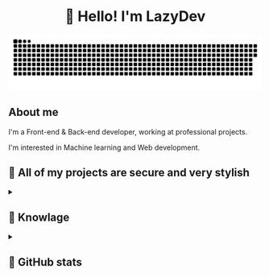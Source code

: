 <h1 align="center">👋 Hello! I'm LazyDev </h1>

<p align="center">
 <img width="600" src="assets/github-snake.svg" alt="snake"/>
</p>

## About me

I'm a Front-end & Back-end developer, working at professional projects.  

I'm interested in Machine learning and Web development.

## 📌 All of my projects are secure and very stylish

<details align="left">
  <summary><h2><b>🍂 Knowlage</b></h2></summary>
  <p>
    <h3>Languages</h3>
    <img src="https://skillicons.dev/icons?i=cpp,py,html,css,sqlite&perline=7" />
    <h3>Frameworks / Tools</h3>
    <img src="https://skillicons.dev/icons?i=linux,django,bootstrap,git,gitlab&perline=7" />
    <h3>Software</h3>
    <img src="https://skillicons.dev/icons?i=vscode,visualstudio,ps&perline=7" />
    <br>
  </p>
</details>


<details align="left">
  <summary><h2><b>🍃 GitHub stats</b></h2></summary>
  <p>
   <img src="https://github-readme-stats.vercel.app/api/top-langs/?username=devbutlazy&theme=dracula&layout=compact&hide_border=true&bg_color=00000000" />
   <br>
   <img src="https://github-readme-stats.vercel.app/api?username=devbutlazy&count_private=true&show_icons=true&theme=dracula&hide_border=true&bg_color=00000000" />
  </p>
</details>
